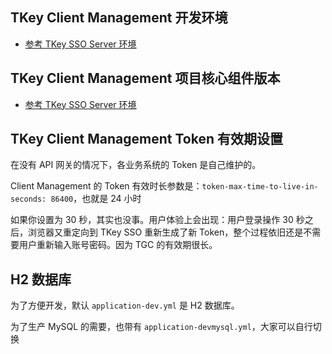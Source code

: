 
## TKey Client Management 开发环境

- [参考 TKey SSO Server 环境](https://github.com/cdk8s/tkey-docs/blob/master/server/dev.md)

## TKey Client Management 项目核心组件版本

- [参考 TKey SSO Server 环境](https://github.com/cdk8s/tkey-docs/blob/master/server/dev.md)


## TKey Client Management Token 有效期设置


在没有 API 网关的情况下，各业务系统的 Token 是自己维护的。

Client Management 的 Token 有效时长参数是：`token-max-time-to-live-in-seconds: 86400`，也就是 24 小时

如果你设置为 30 秒，其实也没事。用户体验上会出现：用户登录操作 30 秒之后，浏览器又重定向到 TKey SSO 重新生成了新 Token，整个过程依旧还是不需要用户重新输入账号密码。因为 TGC 的有效期很长。


## H2 数据库

为了方便开发，默认 `application-dev.yml` 是 H2 数据库。

为了生产 MySQL 的需要，也带有 `application-devmysql.yml`，大家可以自行切换














